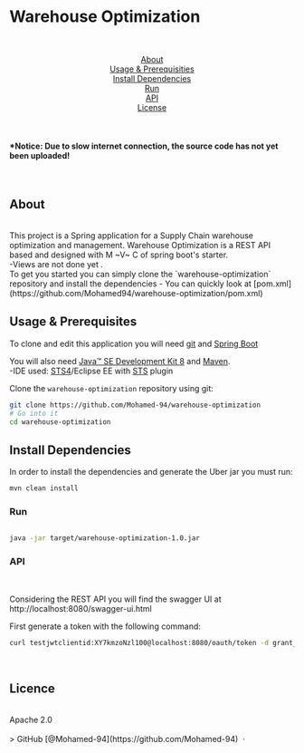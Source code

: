 # Warehouse Optimization
<br>

<p align="center">
  <a href="#about">About</a> 
<br>
  <a href="#usage-&-prerequisities">Usage & Prerequisities</a> 
  <br>
  <a href="#install-dependencies">Install Dependencies</a> 
  <br>
  <a href="#run">Run</a> 
  <br>
  <a href="#api">API</a> 
    <br>
  <a href="#license">License</a>
</p>
<br>

#### *Notice: Due to slow internet connection, the source code has not yet been uploaded!
  
  <br>
  
## About

  <br>
This project is a Spring application for a Supply Chain warehouse optimization and management.
Warehouse Optimization is a REST API based and designed with M ~V~ C of spring boot's starter.
  <br>
-Views are not done yet .
  <br>
To get you started you can simply clone the `warehouse-optimization` repository and install the dependencies - You can quickly look at [pom.xml](https://github.com/Mohamed94/warehouse-optimization/pom.xml)

<br>

## Usage & Prerequisites

To clone and edit this application you will need [git](https://git-scm.com/) and [Spring Boot](https://projects.spring.io/spring-boot/)

You will also need [Java™ SE Development Kit 8](http://www.oracle.com/technetwork/java/javase/downloads) and [Maven](https://maven.apache.org/download.cgi).
<br>
-IDE used: [STS4](https://spring.io/tools)/Eclipse EE with [STS](https://spring.io/tools) plugin


Clone the `warehouse-optimization` repository using git:

```bash
git clone https://github.com/Mohamed-94/warehouse-optimization
# Go into it
cd warehouse-optimization

```

## Install Dependencies

In order to install the dependencies and generate the Uber jar you must run:

```bash
mvn clean install
```

### Run
 
```bash

java -jar target/warehouse-optimization-1.0.jar
```

### API
<br>

Considering the REST API you will find the swagger UI at http://localhost:8080/swagger-ui.html

First generate a token with the following command:

```bash
curl testjwtclientid:XY7kmzoNzl100@localhost:8080/oauth/token -d grant_type=password -d username=user -d password=jwtpass
```
<br>

## Licence
<br>
Apache 2.0
<br>
<br>
> GitHub [@Mohamed-94](https://github.com/Mohamed-94) &nbsp;&middot;&nbsp;
